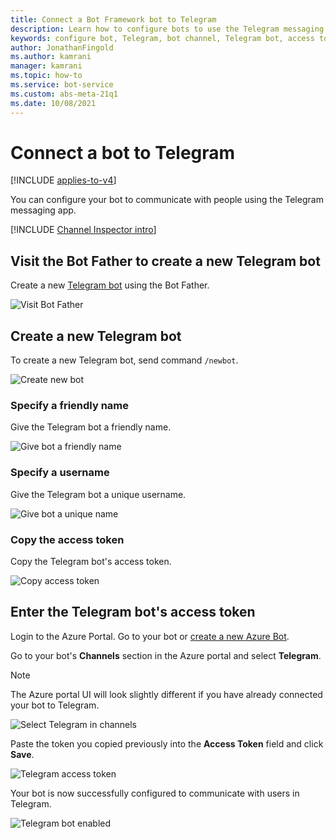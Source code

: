 ```yaml
---
title: Connect a Bot Framework bot to Telegram
description: Learn how to configure bots to use the Telegram messaging app to communicate with people.
keywords: configure bot, Telegram, bot channel, Telegram bot, access token
author: JonathanFingold
ms.author: kamrani
manager: kamrani
ms.topic: how-to
ms.service: bot-service
ms.custom: abs-meta-21q1
ms.date: 10/08/2021
---
```


# Connect a bot to Telegram

[!INCLUDE [applies-to-v4](includes/applies-to-v4-current.md)]

You can configure your bot to communicate with people using the Telegram messaging app.

[!INCLUDE [Channel Inspector intro](includes/snippet-channel-inspector.md)]

## Visit the Bot Father to create a new Telegram bot

Create a new [Telegram bot](https://telegram.me/botfather) using the Bot Father.

![Visit Bot Father](media/channels/tg-StepVisitBotFather.png)

## Create a new Telegram bot

To create a new Telegram bot, send command `/newbot`.

![Create new bot](media/channels/tg-StepNewBot.png)

### Specify a friendly name

Give the Telegram bot a friendly name.

![Give bot a friendly name](media/channels/tg-StepNameBot.png)

### Specify a username

Give the Telegram bot a unique username.

![Give bot a unique name](media/channels/tg-StepUsername.png)

### Copy the access token

Copy the Telegram bot's access token.

![Copy access token](media/channels/tg-StepBotCreated.png)

## Enter the Telegram bot's access token

Login to the Azure Portal.  Go to your bot or [create a new Azure Bot](/quickstart-create-bot-with-azure).

Go to your bot's **Channels** section in the Azure portal and select **Telegram**.

> [!NOTE]
> The Azure portal UI will look slightly different if you have already connected your bot to Telegram.

![Select Telegram in channels](media/channels/tg-connectBot-Azure.png)

Paste the token you copied previously into the **Access Token** field and click **Save**.

![Telegram access token](media/channels/tg-accessToken-Azure.png)

Your bot is now successfully configured to communicate with users in Telegram.

![Telegram bot enabled](media/channels/tg-botEnabled-Azure.png)
